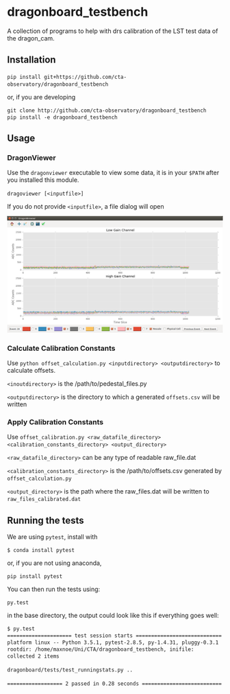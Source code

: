 # dragonboard_testbench

A collection of programs to help with drs calibration of the LST test data of the dragon_cam.


## Installation

`pip install git+https://github.com/cta-observatory/dragonboard_testbench`

or, if you are developing

```
git clone http://github.com/cta-observatory/dragonboard_testbench
pip install -e dragonboard_testbench
```

## Usage


### DragonViewer

Use the `dragonviewer` executable to view some data, it is in your `$PATH` after
you installed this module.

`dragoviewer [<inputfile>]`

If you do not provide `<inputfile>`, a file dialog will open

![Alt text](/dragonviewer.png?raw=true "Optional Title")

### Calculate Calibration Constants

Use `python offset_calculation.py <inputdirectory> <outputdirectory>` to calculate offsets.

`<inoutdirectory>` is the /path/to/pedestal_files.py

`<outputdirectory>` is the directory to which a generated `offsets.csv` will be written

### Apply Calibration Constants

Use `offset_calibration.py <raw_datafile_directory> <calibration_constants_directory> <output_directory>`

`<raw_datafile_directory>` can be any type of readable raw_file.dat 

`<calibration_constants_directory>` is the /path/to/offsets.csv generated by `offset_calculation.py`

`<output_directory>` is the path where the raw_files.dat will be written to `raw_files_calibrated.dat`


## Running the tests

We are using `pytest`, install with

```
$ conda install pytest
```
or, if you are not using anaconda,
```
pip install pytest
```

You can then run the tests using:

```
py.test
```

in the base directory, the output could look like this if everything goes well:

```
$ py.test
===================== test session starts ============================
platform linux -- Python 3.5.1, pytest-2.8.5, py-1.4.31, pluggy-0.3.1
rootdir: /home/maxnoe/Uni/CTA/dragonboard_testbench, inifile: 
collected 2 items 

dragonboard/tests/test_runningstats.py ..

================== 2 passed in 0.28 seconds ==========================
```



